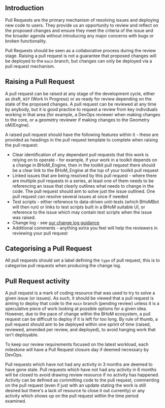 ## Introduction

Pull Requests are the primary mechanism of resolving issues and deploying new code to users. They provide us an opportunity to review and reflect on the proposed changes and ensure they meet the criteria of the issue and the broader agenda without introducing any major concerns with bugs or broken functionality.

Pull Requests should be seen as a collaborative process during the review stage. Raising a pull request is not a guarantee that proposed changes will be deployed to the `main` branch, but changes can only be deployed via a pull request mechanism.

## Raising a Pull Request

A pull request can be raised at any stage of the development cycle, either as draft, `WIP` (Work In Progress) or as ready for review depending on the state of the proposed changes. A pull request can be reviewed at any time by anybody, but it is good practice to request a review from key individuals working in that area (for example, a DevOps reviewer when making changes to the core, or a geometry reviewer if making changes to the Geometry oM/Engine).

A raised pull request should have the following features within it - these are provided as headings in the pull request template to complete when raising the pull request:

 - Clear identification of any dependant pull requests that this work is relying on to operate - for example, if your work in a toolkit depends on a change in BHoM_Engine, then in the toolkit pull request there should be a clear link to the BHoM_Engine at the top of your toolkit pull request
 - Linked issues that are being resolved by this pull request - where there are multiple pull requests in a series, at least one of them needs to be referencing an issue that clearly outlines what needs to change in the code. The pull request should aim to solve just the issue outlined. One pull request can resolve several issues at once if needed
 - Test scripts - either reference to data-driven unit-tests (which BHoMBot will then run) or links to test scripts built in a BHoM suitable UI, or reference to the issue which may contain test scripts when the issue was raised.
 - Change log - see [our change log guidance](Releases/Changelog)
 - Additional comments - anything extra you feel will help the reviewers in reviewing your pull request

## Categorising a Pull Request

All pull requests should set a label defining the `type` of pull request, this is to categorise pull requests when producing the change log.

## Pull Request activity

A pull request is a mark of coding resource that was used to try to solve a given issue (or issues). As such, it should be viewed that a pull request is aiming to deploy that code to the `main` branch (pending review) unless it is a speculative piece of work looking at possible options for a given idea. However, due to the pace of change within the BHoM ecosystem, a pull request can be difficult to deploy if it is left for too long. By rule of thumb, a pull request should aim to be deployed within one sprint of time (raised, reviewed, amended per review, and deployed), to avoid hanging work that isn't deployable.

To keep our review requirements focused on the latest workload, each milestone will have a Pull Request closure day if deemed necessary by DevOps.

Pull requests which have not had any activity in 3 months are deemed to have gone stale. Pull requests which have not had any activity in 6 months will be closed to avoid drawing review resource if no activity has happened. Activity can be defined as committing code to the pull request, commenting on the pull request (even if just with an update stating the work is still desired but there's a lack of resource to close it out currently) or any activity which shows up on the pull request within the time period examined.